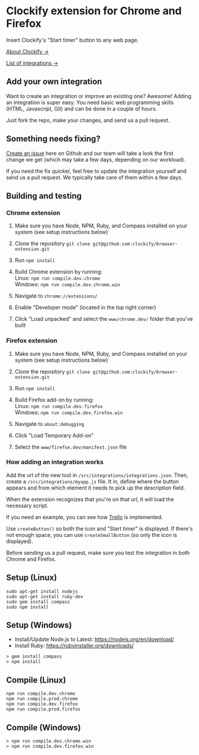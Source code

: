 # Clockify extension for Chrome and Firefox

Insert Clockify's "Start timer" button to any web page. 

[About Clockify →](https://clockify.me)

[List of integrations →](https://clockify.me/integrations)

## Add your own integration

Want to create an integration or improve an existing one? Awesome! Adding an integration is super easy. You need basic web programming skills (HTML, Javascript, Git) and can be done in a couple of hours.

Just fork the repo, make your changes, and send us a pull request. 

## Something needs fixing?

[Create an issue](https://github.com/clockify/browser-extension/issues) here on Github and our team will take a look the first change we get (which may take a few days, depending on our workload).

If you need the fix quicker, feel free to update the integration yourself and send us a pull request. We typically take care of them within a few days.



## Building and testing

### Chrome extension

1. Make sure you have Node, NPM, Ruby, and Compass installed on your system (see setup instructions below)
2. Clone the repository `git clone git@github.com:clockify/browser-extension.git`
3. Run `npm install`
4. Build Chrome extension by running:<br>
 Linux: `npm run compile.dev.chrome`<br>
 Windows: `npm run compile.dev.chrome.win`

5. Navigate to `chrome://extensions/`
6. Enable "Developer mode" (located in the top right corner)
7. Click "Load unpacked" and select the `www/chrome.dev/` folder that you've built


### Firefox extension

1. Make sure you have Node, NPM, Ruby, and Compass installed on your system (see setup instructions below)
2. Clone the repository `git clone git@github.com:clockify/browser-extension.git`
3. Run `npm install`
4. Build Firefox add-on by running:<br>
Linux: `npm run compile.dev.firefox`<br>
Windows: `npm run compile.dev.firefox.win`

5. Navigate to `about:debugging`
6. Click "Load Temporary Add-on"
7. Select the `www/firefox.dev/manifest.json` file

### How adding an integration works

Add the url of the new tool in `/src/integrations/integrations.json`. Then, create a `/src/integrations/myapp.js` file. It in, define where the button appears and from which element it needs to pick up the description field. 

When the extension recognizes that you're on that url, it will load the necessary script. 

If you need an example, you can see how [Trello](/src/integrations/trello.js) is implemented.

Use `createButton()` so both the icon and "Start timer" is displayed. If there's not enough space, you can use `createSmallButton` (so only the icon is displayed).

Before sending us a pull request, make sure you test the integration in both Chrome and Firefox.
 
  
## Setup (Linux)

```
sudo apt-get install nodejs
sudo apt-get install ruby-dev
sudo gem install compass
sudo npm install
```
## Setup (Windows)

- Install/Update Node.js to Latest: https://nodejs.org/en/download/
- Install Ruby: https://rubyinstaller.org/downloads/
```
> gem install compass
> npm install
```

Compile (Linux)
---
```
npm run compile.dev.chrome
npm run compile.prod.chrome
npm run compile.dev.firefox
npm run compile.prod.firefox
```
Compile (Windows)
---
```
> npm run compile.dev.chrome.win
> npm run compile.dev.firefox.win
```
